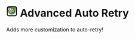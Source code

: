 # <img src="logo.png" width="30" alt="The mod's logo." /> Advanced Auto Retry
Adds more customization to auto-retry!